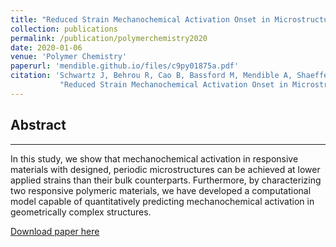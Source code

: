 ```yaml
---
title: "Reduced Strain Mechanochemical Activation Onset in Microstructured Materials"
collection: publications
permalink: /publication/polymerchemistry2020
date: 2020-01-06
venue: 'Polymer Chemistry'
paperurl: 'mendible.github.io/files/c9py01875a.pdf'
citation: 'Schwartz J, Behrou R, Cao B, Bassford M, Mendible A, Shaeffer C, Boydston A, Boechler N. 
           "Reduced Strain Mechanochemical Activation Onset in Microstructured Materials." Polymer Chemistry (2020).'
---
```

## Abstract
---
In this study, we show that mechanochemical activation in responsive
materials with designed, periodic microstructures can be achieved at
lower applied strains than their bulk counterparts. Furthermore, by
characterizing two responsive polymeric materials, we have developed a computational model capable of quantitatively predicting
mechanochemical activation in geometrically complex structures.

[Download paper here](http://academicpages.github.io/files/c9py01875a.pdf.pdf)
